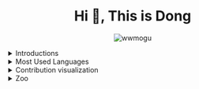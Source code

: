 
<h1 align="center">Hi 👋, This is Dong</h1>
<p align="center"> <img src="https://komarev.com/ghpvc/?username=wwmogu&label=Wow&color=orange&style=plastic" alt="wwmogu" /> 


  
<details>
  <summary>Introductions</summary>

  <!--- - 🔭 I’m currently working on chip modeling and OpenACC. --->

  - 📫 Reach me at **wwmogu@gmail.com**

  - 😄 Pronouns: he / him
</details>
  
  
<!---  
<details>
  <summary>GitHub Stats</summary>
  
  <p align="center">
    <img height="50%" width="50%" align="center"  src="https://github-readme-stats.vercel.app/api?username=wwmogu&show_icons=true&theme=vue-dark" alt="wwmogu" />
  </p>
</details>
--->  
  
  
<details>
  <summary>Most Used Languages</summary>
  
  <p align="center">
    <img height="15%" width="35%" align="center" src="https://github-readme-stats.vercel.app/api/top-langs/?username=wwmogu&layout=compact" alt="wwmogu" />
  </p>
</details>

  
  
<details>
  <summary>Contribution visualization</summary>
  <p align="center">
    <picture>
      <source
        media="(prefers-color-scheme: dark)"
        srcset="
          https://raw.githubusercontent.com/wwmogu/wwmogu/snk_svg/github-contribution-grid-snake.svg
        "
      />
      <source
        media="(prefers-color-scheme: light)"
        srcset="
          https://raw.githubusercontent.com/wwmogu/wwmogu/snk_svg/github-contribution-grid-snake.svg
        "
      />
      <img
        alt="github contribution grid snake animation"
        src="https://raw.githubusercontent.com/wwmogu/wwmogu/snk_svg/github-contribution-grid-snake.svg"
      />
    </picture>
  </p>
</details>


<details>
  <summary>Zoo</summary>
  
  <p align="center">
    <a href="https://github.com/devxb/gitanimals">
    <img
      src="https://render.gitanimals.org/farms/wwmogu"
      width="600"
      height="300"
    />
    </a>
  </p>
</details>




